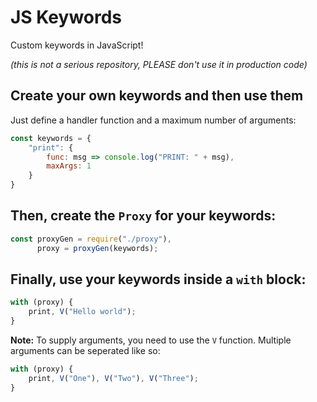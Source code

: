 # JS Keywords
Custom keywords in JavaScript!

*(this is not a serious repository, PLEASE don't use it in production code)*

## Create your own keywords and then use them
Just define a handler function and a maximum number of arguments:
```js
const keywords = {
    "print": {
        func: msg => console.log("PRINT: " + msg),
        maxArgs: 1
    }
}
```

## Then, create the `Proxy` for your keywords:
```js
const proxyGen = require("./proxy"),
      proxy = proxyGen(keywords);
```

## Finally, use your keywords inside a `with` block:
```js
with (proxy) {
	print, V("Hello world");
}
```
**Note:** To supply arguments, you need to use the `V` function. Multiple arguments can be seperated like so:
```js
with (proxy) {
	print, V("One"), V("Two"), V("Three");
}
```